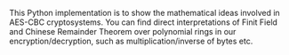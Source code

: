 This Python implementation is to show the mathematical ideas involved in AES-CBC cryptosystems. 
You can find direct interpretations of Finit Field and Chinese Remainder Theorem over polynomial rings in our encryption/decryption, such as multiplication/inverse of bytes etc.

